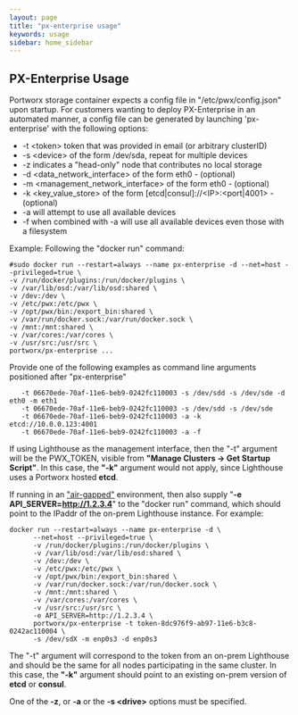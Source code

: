 ```yaml
---
layout: page
title: "px-enterprise usage"
keywords: usage
sidebar: home_sidebar
---
```


## PX-Enterprise Usage  

Portworx storage container expects a config file in "/etc/pwx/config.json" upon startup.
For customers wanting to deploy PX-Enterprise in an automated manner, a config file can be generated by launching 'px-enterprise' 
with the following options:


+ -t &lt;token&gt; token that was provided in email (or arbitrary clusterID)
+ -s &lt;device&gt; of the form /dev/sda, repeat for multiple devices
+ -z indicates a "head-only" node that contributes no local storage
+ -d &lt;data_network_interface&gt; of the form eth0 - (optional)
+ -m &lt;management_network_interface&gt; of the form eth0 - (optional)
+ -k &lt;key_value_store&gt; of the form [etcd|consul]://&lt;IP&gt;:&lt;port|4001&gt; - (optional)
+ -a will attempt to use all available devices
+ -f when combined with -a will use all available devices even those with a filesystem

Example:
Following the "docker run" command:

```
#sudo docker run --restart=always --name px-enterprise -d --net=host --privileged=true \
-v /run/docker/plugins:/run/docker/plugins \
-v /var/lib/osd:/var/lib/osd:shared \
-v /dev:/dev \
-v /etc/pwx:/etc/pwx \
-v /opt/pwx/bin:/export_bin:shared \
-v /var/run/docker.sock:/var/run/docker.sock \
-v /mnt:/mnt:shared \
-v /var/cores:/var/cores \
-v /usr/src:/usr/src \
portworx/px-enterprise ...
```
Provide one of the following examples as command line arguments positioned after "px-enterprise"

```
   -t 06670ede-70af-11e6-beb9-0242fc110003 -s /dev/sdd -s /dev/sde -d eth0 -m eth1
   -t 06670ede-70af-11e6-beb9-0242fc110003 -s /dev/sdd -s /dev/sde
   -t 06670ede-70af-11e6-beb9-0242fc110003 -a -k etcd://10.0.0.123:4001 
   -t 06670ede-70af-11e6-beb9-0242fc110003 -a -f
```

If using Lighthouse as the management interface, then the "-t" argument will be the PWX_TOKEN, visible from **"Manage Clusters -&gt; Get Startup Script"**.  In this case, the **"-k"** argument would not apply, since Lighthouse uses a Portworx hosted **etcd**.

If running in an ["air-gapped"](/run-air-gap.html) environment, then also supply "**-e API_SERVER=http://1.2.3.4**" to the "docker run" command, which should point to the IPaddr of the on-prem Lighthouse instance.   For example:

```
docker run --restart=always --name px-enterprise -d \
      --net=host --privileged=true \
      -v /run/docker/plugins:/run/docker/plugins \
      -v /var/lib/osd:/var/lib/osd:shared \
      -v /dev:/dev \
      -v /etc/pwx:/etc/pwx \
      -v /opt/pwx/bin:/export_bin:shared \
      -v /var/run/docker.sock:/var/run/docker.sock \
      -v /mnt:/mnt:shared \
      -v /var/cores:/var/cores \
      -v /usr/src:/usr/src \
      -e API_SERVER=http://1.2.3.4 \
      portworx/px-enterprise -t token-8dc976f9-ab97-11e6-b3c8-0242ac110004 \
      -s /dev/sdX -m enp0s3 -d enp0s3
```

The "-t" argument will correspond to the token from an on-prem Lighthouse and should be the same for all nodes participating in the same cluster.  In this case, the **"-k"** argument should point to an existing on-prem version of **etcd** or **consul**.

One of the **-z**, or **-a** or the **-s &lt;drive&gt;** options must be specified.

